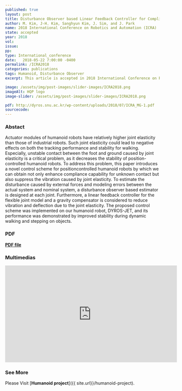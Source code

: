 ```yaml
---
published: true
layout: post
title: Disturbance Observer based Linear Feedback Controller for Compliant Motion of Humanoid Robot
author: M. Kim, J-H. Kim, Sanghyun Kim, J. Sim, and J. Park
name: 2018 International Conference on Robotics and Automation (ICRA)
state: accepted 
year: 2018
vol: 
issue: 
pp: 
type: International_conference
date:   2018-05-22 7:00:00 -0400
permalink: /ICRA2018
categories: publications
tags: Humanoid, Disturbance Observer
excerpt: This article is accepted in 2018 International Conference on Robotics and Automation (ICRA).

image: /assets/img/post-images/slider-images/ICRA2018.png
imageAlt: HQP logo
image-slider: /assets/img/post-images/slider-images/ICRA2018.png

pdf: http://dyros.snu.ac.kr/wp-content/uploads/2018/07/ICRA_MG-1.pdf
sourcecode: 
---
```


### Abstact 
Actuator modules of humanoid robots have relatively higher joint elasticity than those of industrial robots.
Such joint elasticity could lead to negative effects on both the tracking performance and stability for walking. Especially,
unstable contact between the foot and ground caused by joint elasticity is a critical problem, as it decreases the stability of
position-controlled humanoid robots. To address this problem, this paper introduces a novel control scheme for positioncontrolled
humanoid robots by which we can obtain not only enhance compliance capability for unknown contact but also
suppress the vibration caused by joint elasticity. To estimate the disturbance caused by external forces and modeling errors
between the actual system and nominal system, a disturbance observer based estimator is designed at each joint. Furthermore,
a linear feedback controller for the flexible joint model and a gravity compensator is considered to reduce vibration and
deflection due to the joint elasticity. The proposed control scheme was implemented on our humanoid robot, DYROS-JET,
and its performance was demonstrated by improved stability during dynamic walking and stepping on objects.

### PDF 
[**PDF file**](http://dyros.snu.ac.kr/wp-content/uploads/2018/07/ICRA_MG-1.pdf)


### Multimedias
<div class="row projects-display">
    <div class="twelve columns images">
        <div class="video-container">
            <iframe width="560" height="315" src="https://www.youtube.com/embed/LHGxx0M9ijs" frameborder="0" allowfullscreen></iframe>
        </div>
    </div>
</div>

### See More
Please Visit [**Humanoid project**]({{ site.url}}/humanoid-project).



